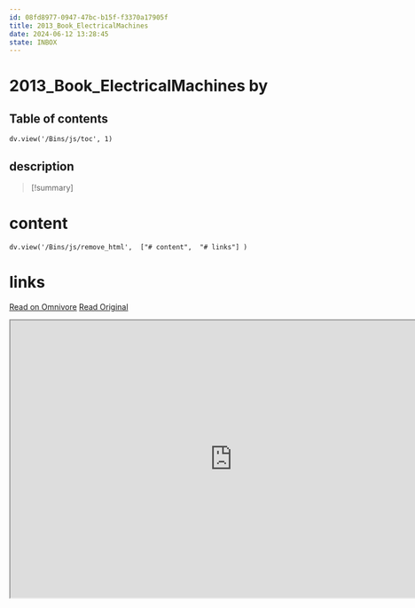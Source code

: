 ```yaml
---
id: 08fd8977-0947-47bc-b15f-f3370a17905f
title: 2013_Book_ElectricalMachines
date: 2024-06-12 13:28:45
state: INBOX
---
```


# 2013_Book_ElectricalMachines by 
## Table of contents
```dataviewjs 
dv.view('/Bins/js/toc', 1) 
```


## description
>[!summary] 
> 


# content
```dataviewjs 
dv.view('/Bins/js/remove_html',  ["# content",  "# links"] ) 
```




# links
[Read on Omnivore](https://omnivore.app/me/u-94-b-90536-64-c-9-418-c-b-844-ba-1559-c-6-f-074-2013-book-elec-1900bfe2d13)
[Read Original](https://omnivore.app/attachments/u/94b90536-64c9-418c-b844-ba1559c6f074/2013_Book_ElectricalMachines.pdf)

<iframe src="https://omnivore.app/attachments/u/94b90536-64c9-418c-b844-ba1559c6f074/2013_Book_ElectricalMachines.pdf"  width="800" height="500"></iframe>
